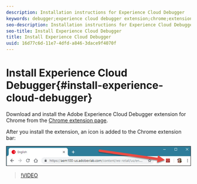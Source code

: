 ```yaml
---
description: Installation instructions for Experience Cloud Debugger
keywords: debugger;experience cloud debugger extension;chrome;extension;install
seo-description: Installation instructions for Experience Cloud Debugger
seo-title: Install Experience Cloud Debugger
title: Install Experience Cloud Debugger
uuid: 16d77c6d-11e7-4dfd-a846-3dace9f4070f
---
```


# Install Experience Cloud Debugger{#install-experience-cloud-debugger}

Download and install the Adobe Experience Cloud Debugger extension for Chrome from the [Chrome extension page](https://chrome.google.com/webstore/detail/adobe-experience-cloud-de/ocdmogmohccmeicdhlhhgepeaijenapj).

After you install the extension, an icon is added to the Chrome extension bar:

![](assets/start-icon.jpg)

>[!VIDEO](https://video.tv.adobe.com/v/23114t2/) 

